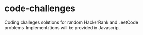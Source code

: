 # code-challenges

Coding challeges solutions for random HackerRank and LeetCode problems. Implementations will be provided in Javascript.

